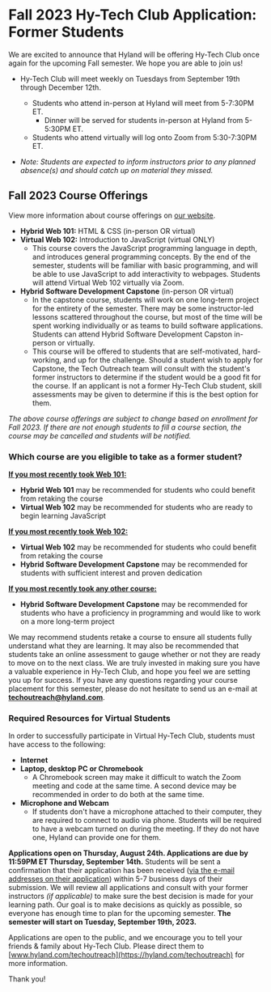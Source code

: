 # Fall 2023 Hy-Tech Club Application: Former Students
We are excited to announce that Hyland will be offering Hy-Tech Club once again for the upcoming Fall semester. We hope you are able to join us!

- Hy-Tech Club will meet weekly on Tuesdays from September 19th through December 12th.
  - Students who attend in-person at Hyland will meet from 5-7:30PM ET. 
    - Dinner will be served for students in-person at Hyland from 5-5:30PM ET.
  - Students who attend virtually will log onto Zoom from 5:30-7:30PM ET.
  
- _Note: Students are expected to inform instructors prior to any planned absence(s) and should catch up on material they missed._

## Fall 2023 Course Offerings
View more information about course offerings on [our website](https://www.hyland.com/en/explore/hy-tech/Tech-outreach-overview/club).

- **Hybrid Web 101:** HTML & CSS (in-person OR virtual)
- **Virtual Web 102:** Introduction to JavaScript (virtual ONLY)
  - This course covers the JavaScript programming language in depth, and introduces general programming concepts. By the end of the semester, students will be familiar with basic programming, and will be able to use JavaScript to add interactivity to webpages. Students will attend Virtual Web 102 virtually via Zoom.
- **Hybrid Software Development Capstone** (in-person OR virtual)
  - In the capstone course, students will work on one long-term project for the entirety of the semester. There may be some instructor-led lessons scattered throughout the course, but most of the time will be spent working individually or as teams to build software applications. Students can attend Hybrid Software Development Capston in-person or virtually.
  - This course will be offered to students that are self-motivated, hard-working, and up for the challenge. Should a student wish to apply for Capstone, the Tech Outreach team will consult with the student's former instructors to determine if the student would be a good fit for the course. If an applicant is not a former Hy-Tech Club student, skill assessments may be given to determine if this is the best option for them.

_The above course offerings are subject to change based on enrollment for Fall 2023. If there are not enough students to fill a course section, the course may be cancelled and students will be notified._

### Which course are you eligible to take as a former student?

<ins>**If you most recently took Web 101:**</ins>
- **Hybrid Web 101** may be recommended for students who could benefit from retaking the course
- **Virtual Web 102** may be recommended for students who are ready to begin learning JavaScript

<ins>**If you most recently took Web 102:**</ins>
- **Virtual Web 102** may be recommended for students who could benefit from retaking the course
- **Hybrid Software Development Capstone** may be recommended for students with sufficient interest and proven dedication

<ins>**If you most recently took any other course:**</ins>
- **Hybrid Software Development Capstone** may be recommended for students who have a proficiency in programming and would like to work on a more long-term project

We may recommend students retake a course to ensure all students fully understand what they are learning. It may also be recommended that students take an online assessment to gauge whether or not they are ready to move on to the next class. We are truly invested in making sure you have a valuable experience in Hy-Tech Club, and hope you feel we are setting you up for success. If you have any questions regarding your course placement for this semester, please do not hesitate to send us an e-mail at **[techoutreach@hyland.com](mailto:techoutreach@hyland.com)**.

### Required Resources for Virtual Students
In order to successfully participate in Virtual Hy-Tech Club, students must have access to the following:

- **Internet**
- **Laptop, desktop PC or Chromebook**
  - A Chromebook screen may make it difficult to watch the Zoom meeting and code at the same time. A second device may be recommended in order to do both at the same time. 
- **Microphone and Webcam**
  - If students don't have a microphone attached to their computer, they are required to connect to audio via phone.  Students will be required to have a webcam turned on during the meeting. If they do not have one, Hyland can provide one for them. 

**Applications open on Thursday, August 24th. Applications are due by 11:59PM ET Thursday, September 14th.** Students will be sent a confirmation that their application has been received (<ins>via the e-mail addresses on their application</ins>) within 5-7 business days of their submission. We will review all applications and consult with your former instructors _(if applicable)_ to make sure the best decision is made for your learning path. Our goal is to make decisions as quickly as possible, so everyone has enough time to plan for the upcoming semester. **The semester will start on Tuesday, September 19th, 2023.**

Applications are open to the public, and we encourage you to tell your friends & family about Hy-Tech Club. Please direct them to [www.hyland.com/techoutreach](https://hyland.com/techoutreach) for more information.

Thank you!
